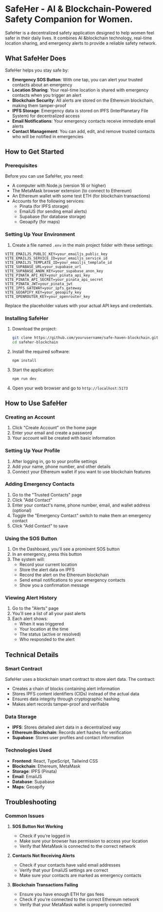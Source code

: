 # SafeHer - AI & Blockchain-Powered Safety Companion for Women.

SafeHer is a decentralized safety application designed to help women feel safer in their daily lives. It combines AI &blockchain technology, real-time location sharing, and emergency alerts to provide a reliable safety network.

## What SafeHer Does

SafeHer helps you stay safe by:

- **Emergency SOS Button**: With one tap, you can alert your trusted contacts about an emergency
- **Location Sharing**: Your real-time location is shared with emergency contacts when you trigger an alert
- **Blockchain Security**: All alerts are stored on the Ethereum blockchain, making them tamper-proof
- **IPFS Storage**: Emergency data is stored on IPFS (InterPlanetary File System) for decentralized access
- **Email Notifications**: Your emergency contacts receive immediate email alerts
- **Contact Management**: You can add, edit, and remove trusted contacts who will be notified in emergencies

## How to Get Started

### Prerequisites

Before you can use SafeHer, you need:

- A computer with Node.js (version 16 or higher)
- The MetaMask browser extension (to connect to Ethereum)
- An Ethereum wallet with some test ETH (for blockchain transactions)
- Accounts for the following services:
  - Pinata (for IPFS storage)
  - EmailJS (for sending email alerts)
  - Supabase (for database storage)
  - Geoapify (for maps)

### Setting Up Your Environment

1. Create a file named `.env` in the main project folder with these settings:

```
VITE_EMAILJS_PUBLIC_KEY=your_emailjs_public_key
VITE_EMAILJS_SERVICE_ID=your_emailjs_service_id
VITE_EMAILJS_TEMPLATE_ID=your_emailjs_template_id
VITE_SUPABASE_URL=your_supabase_url
VITE_SUPABASE_ANON_KEY=your_supabase_anon_key
VITE_PINATA_API_KEY=your_pinata_api_key
VITE_PINATA_API_SECRET=your_pinata_api_secret
VITE_PINATA_JWT=your_pinata_jwt
VITE_IPFS_GATEWAY=your_ipfs_gateway
VITE_GEOAPIFY_KEY=your_geoapify_key
VITE_OPENROUTER_KEY=your_openrouter_key
```

Replace the placeholder values with your actual API keys and credentials.

### Installing SafeHer

1. Download the project:
   ```bash
   git clone https://github.com/yourusername/safe-haven-blockchain.git
   cd safeher-blockchain
   ```

2. Install the required software:
   ```bash
   npm install
   ```

3. Start the application:
   ```bash
   npm run dev
   ```

4. Open your web browser and go to `http://localhost:5173`

## How to Use SafeHer

### Creating an Account

1. Click "Create Account" on the home page
2. Enter your email and create a password
3. Your account will be created with basic information

### Setting Up Your Profile

1. After logging in, go to your profile settings
2. Add your name, phone number, and other details
3. Connect your Ethereum wallet if you want to use blockchain features

### Adding Emergency Contacts

1. Go to the "Trusted Contacts" page
2. Click "Add Contact"
3. Enter your contact's name, phone number, email, and wallet address (optional)
4. Toggle the "Emergency Contact" switch to make them an emergency contact
5. Click "Add Contact" to save

### Using the SOS Button

1. On the Dashboard, you'll see a prominent SOS button
2. In an emergency, press this button
3. The system will:
   - Record your current location
   - Store the alert data on IPFS
   - Record the alert on the Ethereum blockchain
   - Send email notifications to your emergency contacts
   - Show you a confirmation message

### Viewing Alert History

1. Go to the "Alerts" page
2. You'll see a list of all your past alerts
3. Each alert shows:
   - When it was triggered
   - Your location at the time
   - The status (active or resolved)
   - Who responded to the alert

## Technical Details

### Smart Contract

SafeHer uses a blockchain smart contract to store alert data. The contract:
- Creates a chain of blocks containing alert information
- Stores IPFS content identifiers (CIDs) instead of the actual data
- Ensures data integrity through cryptographic hashing
- Makes alert records tamper-proof and verifiable

### Data Storage

- **IPFS**: Stores detailed alert data in a decentralized way
- **Ethereum Blockchain**: Records alert hashes for verification
- **Supabase**: Stores user profiles and contact information

### Technologies Used

- **Frontend**: React, TypeScript, Tailwind CSS
- **Blockchain**: Ethereum, MetaMask
- **Storage**: IPFS (Pinata)
- **Email**: EmailJS
- **Database**: Supabase
- **Maps**: Geoapify

## Troubleshooting

### Common Issues

1. **SOS Button Not Working**
   - Check if you're logged in
   - Make sure your browser has permission to access your location
   - Verify that MetaMask is connected to the correct network

2. **Contacts Not Receiving Alerts**
   - Check if your contacts have valid email addresses
   - Verify that your EmailJS settings are correct
   - Make sure your contacts are marked as emergency contacts

3. **Blockchain Transactions Failing**
   - Ensure you have enough ETH for gas fees
   - Check if you're connected to the correct Ethereum network
   - Verify that your MetaMask wallet is properly connected
